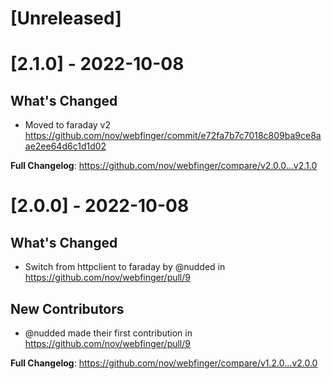 # [Unreleased]

# [2.1.0] - 2022-10-08

## What's Changed

- Moved to faraday v2 https://github.com/nov/webfinger/commit/e72fa7b7c7018c809ba9ce8aae2ee64d6c1d1d02

**Full Changelog**: https://github.com/nov/webfinger/compare/v2.0.0...v2.1.0

# [2.0.0] - 2022-10-08

## What's Changed
* Switch from httpclient to faraday by @nudded in https://github.com/nov/webfinger/pull/9

## New Contributors
* @nudded made their first contribution in https://github.com/nov/webfinger/pull/9

**Full Changelog**: https://github.com/nov/webfinger/compare/v1.2.0...v2.0.0